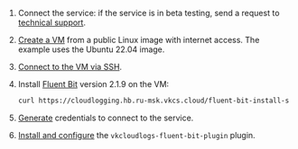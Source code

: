 1. Connect the service: if the service is in beta testing, send a request to [technical support](/en/contacts).
1. [Create a VM](/en/base/iaas/instructions/vm/vm-create) from a public Linux image with internet access. The example uses the Ubuntu 22.04 image.
1. [Connect to the VM via SSH](/en/base/iaas/instructions/vm/vm-connect/vm-connect-nix).
1. Install [Fluent Bit](https://docs.fluentbit.io/manual/installation/linux/ubuntu) version 2.1.9 on the VM:

   ```bash
   curl https://cloudlogging.hb.ru-msk.vkcs.cloud/fluent-bit-install-scripts/install.sh | FLUENT_BIT_RELEASE_VERSION=2.1.9 sh
   ```

1. [Generate](../instructions/generate-userdata/) credentials to connect to the service.
1. [Install and configure](../instructions/connect-plugin/) the `vkcloudlogs-fluent-bit-plugin` plugin.
